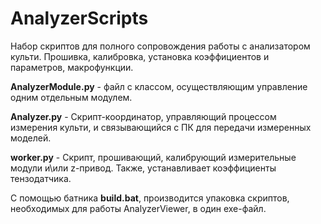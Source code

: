 # AnalyzerScripts

Набор скриптов для полного сопровождения работы с анализатором культи. Прошивка, калибровка, установка коэффициентов и параметров, макрофункции.

**AnalyzerModule.py** - файл с классом, осуществляющим управление одним отдельным модулем.

**Analyzer.py** - Скрипт-координатор, управляющий процессом измерения культи, и связывающийся с ПК для передачи измеренных моделей.

**worker.py** - Скрипт, прошивающий, калибрующий измерительные модули и\или z-привод. Также, устанавливает коэффициенты тензодатчика.

С помощью батника **build.bat**, производится упаковка скриптов, необходимых для работы AnalyzerViewer, в один exe-файл.

